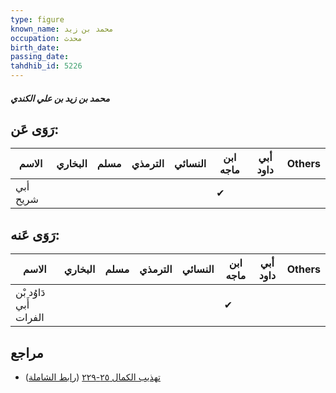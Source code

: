 ```yaml
---
type: figure
known_name: محمد بن زيد
occupation: محدث
birth_date:
passing_date:
tahdhib_id: 5226
---
```

##### محمد بن زيد بن علي الكندي

## رَوَى عَن:
| الاسم    | البخاري | مسلم | الترمذي | النسائي | ابن ماجه | أبي داود | Others |
| -------- | ------- | ---- | ------- | ------- | -------- | -------- | ------ |
| أبي شريح |         |      |         |         | ✔        |          |        |
## رَوَى عَنه:
| الاسم                  | البخاري | مسلم | الترمذي | النسائي | ابن ماجه | أبي داود | Others |
| ---------------------- | ------- | ---- | ------- | ------- | -------- | -------- | ------ |
| دَاوُد بْن أَبي الفرات |         |      |         |         | ✔        |          |        |
## مراجع
- [تهذيب الكمال ٢٥-٢٢٩](obsidian://open?vault=Tahdhib-al-Kamal&file=Figures/٥٢٢٦-محمد%20بن%20زيد%20بن%20علي%20الكندي) ([رابط الشاملة](https://shamela.ws/book/3722/13322))